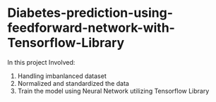 # Diabetes-prediction-using-feedforward-network-with-Tensorflow-Library

In this project Involved:
1. Handling imbanlanced dataset
2. Normalized and standardized the data
3. Train the model using Neural Network utilizing Tensorflow Library
